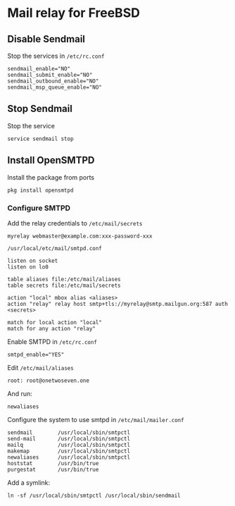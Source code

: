 # Mail relay for FreeBSD

## Disable Sendmail

Stop the services in `/etc/rc.conf`

```
sendmail_enable="NO"
sendmail_submit_enable="NO"
sendmail_outbound_enable="NO"
sendmail_msp_queue_enable="NO"
```

## Stop Sendmail

Stop the service

    service sendmail stop

## Install OpenSMTPD

Install the package from ports

    pkg install opensmtpd

### Configure SMTPD

Add the relay credentials to `/etc/mail/secrets`

    myrelay webmaster@example.com:xxx-password-xxx


`/usr/local/etc/mail/smtpd.conf`

    listen on socket
    listen on lo0

    table aliases file:/etc/mail/aliases
    table secrets file:/etc/mail/secrets

    action "local" mbox alias <aliases>
    action "relay" relay host smtp+tls://myrelay@smtp.mailgun.org:587 auth <secrets>

    match for local action "local"
    match for any action "relay"

Enable SMTPD in `/etc/rc.conf`

    smtpd_enable="YES"

Edit `/etc/mail/aliases`

    root: root@onetwoseven.one

And run: 

    newaliases

Configure the system to use smtpd in `/etc/mail/mailer.conf`

```
sendmail        /usr/local/sbin/smtpctl
send-mail       /usr/local/sbin/smtpctl
mailq           /usr/local/sbin/smtpctl
makemap         /usr/local/sbin/smtpctl
newaliases      /usr/local/sbin/smtpctl
hoststat        /usr/bin/true
purgestat       /usr/bin/true

```

Add a symlink: 


    ln -sf /usr/local/sbin/smtpctl /usr/local/sbin/sendmail

